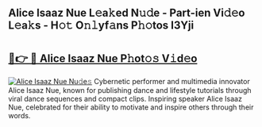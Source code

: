 ## Alice Isaaz Nue L𝚎a𝚔ed N𝚞𝚍e - Part-ien Vi𝚍𝚎o L𝚎a𝚔s - H𝚘𝚝 O𝚗𝚕yf𝚊ns P𝚑𝚘tos I3Yji

# <h2><a href="http://kf71qk6.oniu.top/?m=Alice+Isaaz+Nue">🔗👉 🔴 Alice Isaaz Nue P𝚑ot𝚘𝚜 V𝚒d𝚎o</a></h2>

[![Alice Isaaz Nue Nu𝚍e𝚜](https://i.imgur.com/0qMVB7G.gif)](http://kf71qk6.oniu.top/?m=Alice+Isaaz+Nue)
Cybernetic performer and multimedia innovator Alice Isaaz Nue, known for publishing dance and lifestyle tutorials through viral dance sequences and compact clips. Inspiring speaker Alice Isaaz Nue, celebrated for their ability to motivate and inspire others through their words.  

